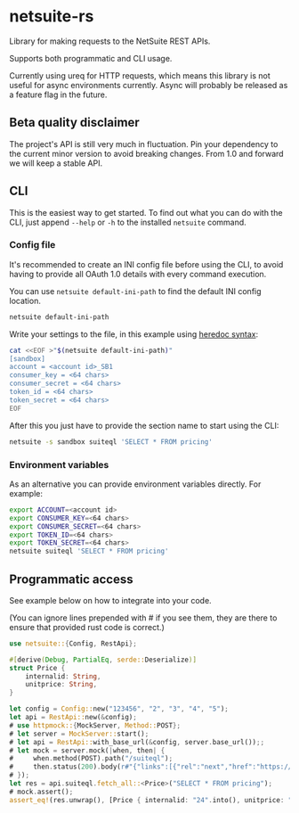 # netsuite-rs

Library for making requests to the NetSuite REST APIs.

Supports both programmatic and CLI usage.

Currently using ureq for HTTP requests, which means this library is not useful for async environments currently. Async will probably be released as a feature flag in the future.

## Beta quality disclaimer

The project's API is still very much in fluctuation. Pin your dependency to the current minor version to avoid breaking changes. From 1.0 and forward we will keep a stable API.

## CLI

This is the easiest way to get started. To find out what you can do with the CLI, just append `--help` or `-h` to the installed `netsuite` command.

### Config file
It's recommended to create an INI config file before using the CLI, to avoid having to provide all OAuth 1.0 details with every command execution.

You can use `netsuite default-ini-path` to find the default INI config location.
```bash
netsuite default-ini-path
```

Write your settings to the file, in this example using [heredoc syntax](https://en.wikipedia.org/wiki/Here_document):
```bash
cat <<EOF >"$(netsuite default-ini-path)"
[sandbox]
account = <account id>_SB1
consumer_key = <64 chars>
consumer_secret = <64 chars>
token_id = <64 chars>
token_secret = <64 chars>
EOF
```

After this you just have to provide the section name to start using the CLI:
```bash
netsuite -s sandbox suiteql 'SELECT * FROM pricing'
```

### Environment variables

As an alternative you can provide environment variables directly. For example:
```bash
export ACCOUNT=<account id>
export CONSUMER_KEY=<64 chars>
export CONSUMER_SECRET=<64 chars>
export TOKEN_ID=<64 chars>
export TOKEN_SECRET=<64 chars>
netsuite suiteql 'SELECT * FROM pricing'
```

## Programmatic access

See example below on how to integrate into your code.

(You can ignore lines prepended with # if you see them, they are there to ensure that provided rust code is correct.)

```rust
use netsuite::{Config, RestApi};

#[derive(Debug, PartialEq, serde::Deserialize)]
struct Price {
    internalid: String,
    unitprice: String,
}

let config = Config::new("123456", "2", "3", "4", "5");
let api = RestApi::new(&config);
# use httpmock::{MockServer, Method::POST};
# let server = MockServer::start();
# let api = RestApi::with_base_url(&config, server.base_url());;
# let mock = server.mock(|when, then| {
#     when.method(POST).path("/suiteql");
#     then.status(200).body(r#"{"links":[{"rel":"next","href":"https://123456.suitetalk.api.netsuite.com/services/rest/query/v1/suiteql?limit=2&offset=2"},{"rel":"last","href":"https://123456.suitetalk.api.netsuite.com/services/rest/query/v1/suiteql?limit=2&offset=1998"},{"rel":"self","href":"https://123456.suitetalk.api.netsuite.com/services/rest/query/v1/suiteql?limit=2"}],"count":2,"hasMore":false,"items":[{"links":[],"currency":"1","internalid":"24","item":"24","pricelevel":"15","quantity":"1","saleunit":"1","unitprice":"95.49"},{"links":[],"currency":"1","internalid":"24","item":"24","pricelevel":"21","quantity":"1","saleunit":"1","unitprice":"19.99"}],"offset":0,"totalResults":2000}"#);
# });
let res = api.suiteql.fetch_all::<Price>("SELECT * FROM pricing");
# mock.assert();
assert_eq!(res.unwrap(), [Price { internalid: "24".into(), unitprice: "95.49".into() }, Price { internalid: "24".into(), unitprice: "19.99".into() }]);
```

